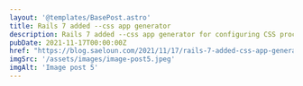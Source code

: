 ```yaml
---
layout: '@templates/BasePost.astro'
title: Rails 7 added --css app generator
description: Rails 7 added --css app generator for configuring CSS processors.
pubDate: 2021-11-17T00:00:00Z
href: "https://blog.saeloun.com/2021/11/17/rails-7-added-css-app-generator/"
imgSrc: '/assets/images/image-post5.jpeg'
imgAlt: 'Image post 5'
---
```


